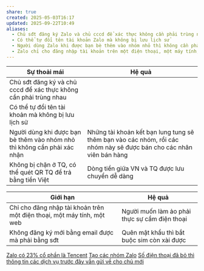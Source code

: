 ```yaml
---
share: true
created: 2025-05-03T16:17
updated: 2025-09-22T10:49
aliases:
  - Chủ sđt đăng ký Zalo và chủ cccd để xác thực không cần phải trùng nhau
  - Có thể tự đổi tên tài khoản Zalo mà không bị lưu lịch sử
  - Người dùng Zalo khi được bạn bè thêm vào nhóm nhỏ thì không cần phải xác nhận
  - Zalo chỉ cho đăng nhập tài khoản trên một điện thoại, một máy tính, một web
---
```

| Sự thoải mái                                                             | Hệ quả                                                                                                              |
| ------------------------------------------------------------------------ | ------------------------------------------------------------------------------------------------------------------- |
| Chủ sđt đăng ký và chủ cccd để xác thực không cần phải trùng nhau        |                                                                                                                     |
| Có thể tự đổi tên tài khoản mà không bị lưu lịch sử                      |                                                                                                                     |
| Người dùng khi được bạn bè thêm vào nhóm nhỏ thì không cần phải xác nhận | Những tài khoản kết bạn lung tung sẽ thêm bạn vào các nhóm, rồi các nhóm này sẽ được bán cho các nhân viên bán hàng |
| Không bị chặn ở TQ, có thể quét QR TQ để trả bằng tiền Việt              | Dòng tiền giữa VN và TQ được lưu chuyển dễ dàng                                                                     |

| Giới hạn                                                               | Hệ quả                                        |
| ---------------------------------------------------------------------- | --------------------------------------------- |
| Chỉ cho đăng nhập tài khoản trên một điện thoại, một máy tính, một web | Người muốn làm ảo phải thực sự cầm điện thoại |
| Không đăng ký mới bằng email được mà phải bằng sđt|Quên mật khẩu thì bắt buộc sim còn xài được|
[Zalo có 23% cổ phần là Tencent](./Zalo%20c%C3%B3%2023%25%20c%E1%BB%95%20ph%E1%BA%A7n%20l%C3%A0%20Tencent.md)
[Tạo các nhóm Zalo](../../../../%C3%9D%20t%C6%B0%E1%BB%9Fng%20ki%E1%BA%BFm%20ti%E1%BB%81n/%C3%9D%20t%C6%B0%E1%BB%9Fng/C%C3%B4ng%20vi%E1%BB%87c%20th%E1%BB%9Di%20v%E1%BB%A5,%20c%E1%BB%99ng%20t%C3%A1c%20vi%C3%AAn/T%C3%ACm%20ng%C6%B0%E1%BB%9Di/T%E1%BA%A1o%20c%C3%A1c%20nh%C3%B3m%20Zalo.md)
[Số điện thoại đã bỏ thì thông tin các dịch vụ trước đây vẫn gửi về cho chủ mới](./S%E1%BB%91%20%C4%91i%E1%BB%87n%20tho%E1%BA%A1i%20%C4%91%C3%A3%20b%E1%BB%8F%20th%C3%AC%20th%C3%B4ng%20tin%20c%C3%A1c%20d%E1%BB%8Bch%20v%E1%BB%A5%20tr%C6%B0%E1%BB%9Bc%20%C4%91%C3%A2y%20v%E1%BA%ABn%20g%E1%BB%ADi%20v%E1%BB%81%20cho%20ch%E1%BB%A7%20m%E1%BB%9Bi.md)


